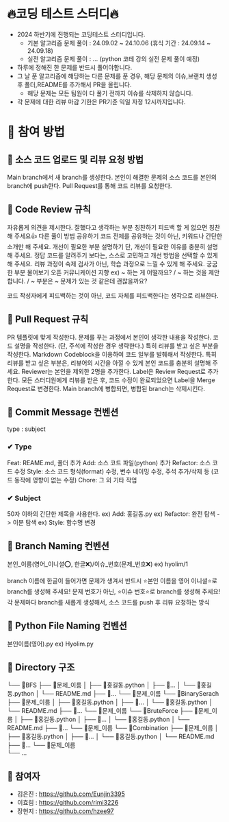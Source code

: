 
# 🔥코딩 테스트 스터디🔥
- 2024 하반기에 진행되는 코딩테스트 스터디입니다.
    - 기본 알고리즘 문제 풀이 : 24.09.02 ~ 24.10.06 (휴식 기간 : 24.09.14 ~ 24.09.18)
    - 실전 알고리즘 문제 풀이 : ... (python 코테 강의 실전 문제 풀이 예정)
- 하루에 정해진 한 문제를 반드시 풀어야합니다.
- 그 날 푼 알고리즘에 해당하는 다른 문제를 푼 경우, 해당 문제의 이슈,브랜치 생성 후 폴더,README를 추가해서 PR을 올립니다.
    - 해당 문제는 모든 팀원이 다 풀기 전까지 이슈를 삭제하지 않습니다. 
- 각 문제에 대한 리뷰 마감 기한은 PR기준 익일 자정 12시까지입니다.

# 🔸 참여 방법
## 🔹 소스 코드 업로드 및 리뷰 요청 방법
Main branch에서 새 branch를 생성한다.
본인이 해결한 문제의 소스 코드를 본인의 branch에 push한다.
Pull Request를 통해 코드 리뷰를 요청한다.

## 🔹 Code Review 규칙
자유롭게 의견을 제시한다.
잘했다고 생각하는 부분 칭찬하기
피드백 할 게 없으면 칭찬해 주세요👍
다른 풀이 방법 공유하기
코드 전체를 공유하는 것이 아닌, 키워드나 간단한 소개만 해 주세요.
개선이 필요한 부분 설명하기
단, 개선이 필요한 이유를 충분히 설명해 주세요.
정답 코드를 알려주기 보다는, 스스로 고민하고 개선 방법을 선택할 수 있게 해 주세요.
리뷰 과정이 숙제 검사가 아닌, 학습 과정으로 느낄 수 있게 해 주세요.
궁굼한 부분 물어보기
오픈 커뮤니케이션 지향
ex) ~ 하는 게 어떨까요? / ~ 하는 것을 제안합니다. / ~ 부분은 ~ 문제가 있는 것 같은데 괜찮을까요?

코드 작성자에게 피드백하는 것이 아닌, 코드 자체를 피드백한다는 생각으로 리뷰한다.

## 🔹 Pull Request 규칙
PR 템플릿에 맞게 작성한다.
문제를 푸는 과정에서 본인이 생각한 내용을 작성한다.
코드 설명을 작성한다. (단, 주석에 작성한 경우 생략한다.)
특히 리뷰를 받고 싶은 부분을 작성한다.
Markdown Codeblock을 이용하여 코드 일부를 발췌해서 작성한다.
특히 리뷰를 받고 싶은 부분은, 리뷰어의 시간을 아낄 수 있게 본인 코드를 충분히 설명해 주세요.
Reviewer는 본인을 제외한 2명을 추가한다.
Label은 Review Request로 추가한다.
모든 스터디원에게 리뷰를 받은 후, 코드 수정이 완료되었으면 Label을 Merge Request로 변경한다.
Main branch에 병합되면, 병합된 branch는 삭제시킨다.

## 🔹 Commit Message 컨벤션
type : subject

### ✔ Type
Feat: REAME.md, 폴더 추가
Add: 소스 코드 파일(python) 추가
Refactor: 소스 코드 수정
Style: 소스 코드 형식(format) 수정, 변수 네이밍 수정, 주석 추가/삭제 등
(코드 동작에 영향이 없는 수정)
Chore: 그 외 기타 작업
### ✔ Subject
50자 이하의 간단한 제목을 사용한다.
ex) Add: 홍길동.py
ex) Refactor: 완전 탐색 -> 이분 탐색
ex) Style: 함수명 변경

## 🔹 Branch Naming 컨벤션
본인_이름(영어_이니셜⭕, 한글❌)/이슈_번호(문제_번호❌)
ex) hyolim/1

branch 이름에 한글이 들어가면 문제가 생겨서 반드시 ⭐본인 이름을 영어 이니셜⭐로 branch를 생성해 주세요!
문제 번호가 아닌, ⭐이슈 번호⭐로 branch를 생성해 주세요!
각 문제마다 branch를 새롭게 생성해서, 소스 코드를 push 후 리뷰 요청하는 방식

## 🔹 Python File Naming 컨벤션
본인이름(영어).py
ex) Hyolim.py

## 🔹 Directory 구조
└── 📂BFS
       ├── 📂문제_이름
       │      ├── 💾홍길동.python
       │      ├── 💾...
       │      └── 💾홍길동.python
       │      └── README.md
       ├── 📂...
       └── 📂문제_이름
└── 📂BinarySerach
       ├── 📂문제_이름
       │      ├── 💾홍길동.python
       │      ├── 💾...
       │      └── 💾홍길동.python
       │      └── README.md
       ├── 📂...
       └── 📂문제_이름
└── 📂BruteForce
       ├── 📂문제_이름
       │      ├── 💾홍길동.python
       │      ├── 💾...
       │      └── 💾홍길동.python
       │      └── README.md
       ├── 📂...
       └── 📂문제_이름
└── 📂Combination
       ├── 📂문제_이름
       │      ├── 💾홍길동.python
       │      ├── 💾...
       │      └── 💾홍길동.python
       │      └── README.md
       ├── 📂...
       └── 📂문제_이름     
└── ...                  


## 🔸 참여자
* 김은진 : https://github.com/Eunjin3395
* 이효림 : https://github.com/rimi3226
* 장현지 : https://github.com/hzee97